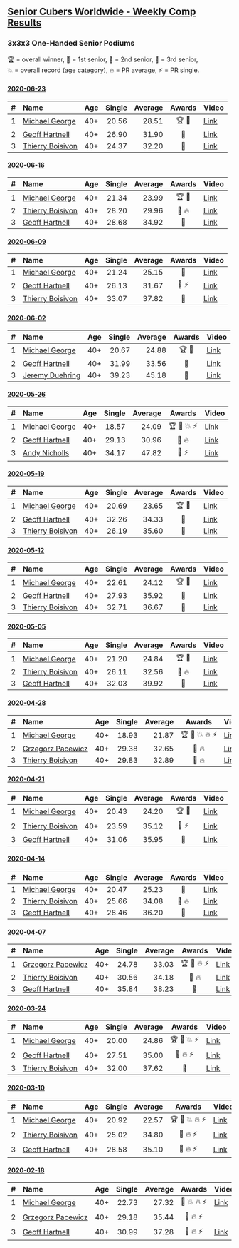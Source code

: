 <style>table {white-space: nowrap;}</style>

## [Senior Cubers Worldwide - Weekly Comp Results](/scw-comp/results/)
### 3x3x3 One-Handed Senior Podiums
<span style="white-space: nowrap;">🏆 = overall winner</span>, <span style="white-space: nowrap;">🥇 = 1st senior</span>, <span style="white-space: nowrap;">🥈 = 2nd senior</span>, <span style="white-space: nowrap;">🥉 = 3rd senior</span>, <span style="white-space: nowrap;">💥 = overall record (age category)</span>, <span style="white-space: nowrap;">🔥 = PR average</span>, <span style="white-space: nowrap;">⚡ = PR single</span>.

#### [2020-06-23](2020-06-23.md)

| # | Name | Age | Single | Average | Awards | Video |
| :--: | :-- | :--: | --: | --: | :--: | :-- |
| 1 | [Michael George](../../persons/michael_george/333oh.md) | 40+ | 20.56 | 28.51 | 🏆 🥇 | [Link](https://www.facebook.com/events/722150235200875/permalink/725762281506337/) |
| 2 | [Geoff Hartnell](../../persons/geoff_hartnell/333oh.md) | 40+ | 26.90 | 31.90 | 🥈 | [Link](https://www.facebook.com/events/722150235200875/permalink/725001771582388/) |
| 3 | [Thierry Boisivon](../../persons/thierry_boisivon/333oh.md) | 40+ | 24.37 | 32.20 | 🥉 | [Link](https://www.facebook.com/events/722150235200875/permalink/725709858178246/) |

#### [2020-06-16](2020-06-16.md)

| # | Name | Age | Single | Average | Awards | Video |
| :--: | :-- | :--: | --: | --: | :--: | :-- |
| 1 | [Michael George](../../persons/michael_george/333oh.md) | 40+ | 21.34 | 23.99 | 🏆 🥇 | [Link](https://www.facebook.com/events/604103587178706/permalink/604285177160547/) |
| 2 | [Thierry Boisivon](../../persons/thierry_boisivon/333oh.md) | 40+ | 28.20 | 29.96 | 🥈 🔥 | [Link](https://www.facebook.com/events/604103587178706/permalink/608762373379494/) |
| 3 | [Geoff Hartnell](../../persons/geoff_hartnell/333oh.md) | 40+ | 28.68 | 34.92 | 🥉 | [Link](https://www.facebook.com/events/604103587178706/permalink/605602253695506/) |

#### [2020-06-09](2020-06-09.md)

| # | Name | Age | Single | Average | Awards | Video |
| :--: | :-- | :--: | --: | --: | :--: | :-- |
| 1 | [Michael George](../../persons/michael_george/333oh.md) | 40+ | 21.24 | 25.15 | 🥇 | [Link](https://www.facebook.com/events/903549840109576/permalink/906659596465267/) |
| 2 | [Geoff Hartnell](../../persons/geoff_hartnell/333oh.md) | 40+ | 26.13 | 31.67 | 🥈 ⚡ | [Link](https://www.facebook.com/events/903549840109576/permalink/907264923071401/) |
| 3 | [Thierry Boisivon](../../persons/thierry_boisivon/333oh.md) | 40+ | 33.07 | 37.82 | 🥉 | [Link](https://www.facebook.com/events/903549840109576/permalink/908184629646097/) |

#### [2020-06-02](2020-06-02.md)

| # | Name | Age | Single | Average | Awards | Video |
| :--: | :-- | :--: | --: | --: | :--: | :-- |
| 1 | [Michael George](../../persons/michael_george/333oh.md) | 40+ | 20.67 | 24.88 | 🏆 🥇 | [Link](https://www.facebook.com/events/3373950429496747/permalink/3376953402529783/) |
| 2 | [Geoff Hartnell](../../persons/geoff_hartnell/333oh.md) | 40+ | 31.99 | 33.56 | 🥈 | [Link](https://www.facebook.com/events/3373950429496747/permalink/3379383188953471/) |
| 3 | [Jeremy Duehring](../../persons/jeremy_duehring/333oh.md) | 40+ | 39.23 | 45.18 | 🥉 | [Link](https://www.facebook.com/jeremy.duehring/videos/10160063812337846/) |

#### [2020-05-26](2020-05-26.md)

| # | Name | Age | Single | Average | Awards | Video |
| :--: | :-- | :--: | --: | --: | :--: | :-- |
| 1 | [Michael George](../../persons/michael_george/333oh.md) | 40+ | 18.57 | 24.09 | 🏆 🥇 💥 ⚡ | [Link](https://www.facebook.com/events/688407551989463/permalink/691891971641021/) |
| 2 | [Geoff Hartnell](../../persons/geoff_hartnell/333oh.md) | 40+ | 29.13 | 30.96 | 🥈 🔥 | [Link](https://www.facebook.com/events/688407551989463/permalink/690561981774020/) |
| 3 | [Andy Nicholls](../../persons/andy_nicholls/333oh.md) | 40+ | 34.17 | 47.82 | 🥉 ⚡ | [Link](https://www.facebook.com/events/688407551989463/permalink/690047708492114/) |

#### [2020-05-19](2020-05-19.md)

| # | Name | Age | Single | Average | Awards | Video |
| :--: | :-- | :--: | --: | --: | :--: | :-- |
| 1 | [Michael George](../../persons/michael_george/333oh.md) | 40+ | 20.69 | 23.65 | 🏆 🥇 | [Link](https://www.facebook.com/events/1880761498725633/permalink/1881940625274387/) |
| 2 | [Geoff Hartnell](../../persons/geoff_hartnell/333oh.md) | 40+ | 32.26 | 34.33 | 🥈 | [Link](https://www.facebook.com/events/1880761498725633/permalink/1885596818242101./) |
| 3 | [Thierry Boisivon](../../persons/thierry_boisivon/333oh.md) | 40+ | 26.19 | 35.60 | 🥉 | [Link](https://www.facebook.com/events/1880761498725633/permalink/1885800074888442/) |

#### [2020-05-12](2020-05-12.md)

| # | Name | Age | Single | Average | Awards | Video |
| :--: | :-- | :--: | --: | --: | :--: | :-- |
| 1 | [Michael George](../../persons/michael_george/333oh.md) | 40+ | 22.61 | 24.12 | 🏆 🥇 | [Link](https://www.facebook.com/events/546188069600739/permalink/550198452533034/) |
| 2 | [Geoff Hartnell](../../persons/geoff_hartnell/333oh.md) | 40+ | 27.93 | 35.92 | 🥈 | [Link](https://www.facebook.com/events/546188069600739/permalink/548662439353302/) |
| 3 | [Thierry Boisivon](../../persons/thierry_boisivon/333oh.md) | 40+ | 32.71 | 36.67 | 🥉 | [Link](https://www.facebook.com/events/546188069600739/permalink/550269032525976/) |

#### [2020-05-05](2020-05-05.md)

| # | Name | Age | Single | Average | Awards | Video |
| :--: | :-- | :--: | --: | --: | :--: | :-- |
| 1 | [Michael George](../../persons/michael_george/333oh.md) | 40+ | 21.20 | 24.84 | 🏆 🥇 | [Link](https://www.facebook.com/events/3313106775587396/permalink/3315212548710152/) |
| 2 | [Thierry Boisivon](../../persons/thierry_boisivon/333oh.md) | 40+ | 26.11 | 32.56 | 🥈 🔥 | [Link](https://www.facebook.com/events/3313106775587396/permalink/3314531595444914/) |
| 3 | [Geoff Hartnell](../../persons/geoff_hartnell/333oh.md) | 40+ | 32.03 | 39.92 | 🥉 | [Link](https://www.facebook.com/events/3313106775587396/permalink/3318143511750389/) |

#### [2020-04-28](2020-04-28.md)

| # | Name | Age | Single | Average | Awards | Video |
| :--: | :-- | :--: | --: | --: | :--: | :-- |
| 1 | [Michael George](../../persons/michael_george/333oh.md) | 40+ | 18.93 | 21.87 | 🏆 🥇 💥 🔥 ⚡ | [Link](https://www.facebook.com/events/535188653858103/permalink/535332343843734/) |
| 2 | [Grzegorz Pacewicz](../../persons/grzegorz_pacewicz/333oh.md) | 40+ | 29.38 | 32.65 | 🥈 🔥 | [Link](https://www.facebook.com/events/535188653858103/permalink/537395990304036/) |
| 3 | [Thierry Boisivon](../../persons/thierry_boisivon/333oh.md) | 40+ | 29.83 | 32.89 | 🥉 🔥 | [Link](https://www.facebook.com/events/535188653858103/permalink/536882240355411/) |

#### [2020-04-21](2020-04-21.md)

| # | Name | Age | Single | Average | Awards | Video |
| :--: | :-- | :--: | --: | --: | :--: | :-- |
| 1 | [Michael George](../../persons/michael_george/333oh.md) | 40+ | 20.43 | 24.20 | 🏆 🥇 | [Link](https://www.facebook.com/events/880278499062375/permalink/884141762009382/) |
| 2 | [Thierry Boisivon](../../persons/thierry_boisivon/333oh.md) | 40+ | 23.59 | 35.12 | 🥈 ⚡ | [Link](https://www.facebook.com/events/880278499062375/permalink/882003692223189/) |
| 3 | [Geoff Hartnell](../../persons/geoff_hartnell/333oh.md) | 40+ | 31.06 | 35.95 | 🥉 | [Link](https://www.facebook.com/events/880278499062375/permalink/884961721927386/) |

#### [2020-04-14](2020-04-14.md)

| # | Name | Age | Single | Average | Awards | Video |
| :--: | :-- | :--: | --: | --: | :--: | :-- |
| 1 | [Michael George](../../persons/michael_george/333oh.md) | 40+ | 20.47 | 25.23 | 🥇 | [Link](https://www.facebook.com/events/982619255468618/permalink/983679218695955/) |
| 2 | [Thierry Boisivon](../../persons/thierry_boisivon/333oh.md) | 40+ | 25.66 | 34.08 | 🥈 🔥 | [Link](https://www.facebook.com/events/982619255468618/permalink/986831878380689/) |
| 3 | [Geoff Hartnell](../../persons/geoff_hartnell/333oh.md) | 40+ | 28.46 | 36.20 | 🥉 | [Link](https://www.facebook.com/events/982619255468618/permalink/984296091967601/) |

#### [2020-04-07](2020-04-07.md)

| # | Name | Age | Single | Average | Awards | Video |
| :--: | :-- | :--: | --: | --: | :--: | :-- |
| 1 | [Grzegorz Pacewicz](../../persons/grzegorz_pacewicz/333oh.md) | 40+ | 24.78 | 33.03 | 🏆 🥇 🔥 ⚡ | [Link](https://www.facebook.com/events/682716079141575/permalink/686891215390728/) |
| 2 | [Thierry Boisivon](../../persons/thierry_boisivon/333oh.md) | 40+ | 30.56 | 34.18 | 🥈 🔥 | [Link](https://www.facebook.com/events/682716079141575/permalink/686811572065359/) |
| 3 | [Geoff Hartnell](../../persons/geoff_hartnell/333oh.md) | 40+ | 35.84 | 38.23 | 🥉 | [Link](https://www.facebook.com/events/682716079141575/permalink/684397598973423/) |

#### [2020-03-24](2020-03-24.md)

| # | Name | Age | Single | Average | Awards | Video |
| :--: | :-- | :--: | --: | --: | :--: | :-- |
| 1 | [Michael George](../../persons/michael_george/333oh.md) | 40+ | 20.00 | 24.86 | 🏆 🥇 💥 ⚡ | [Link](https://www.facebook.com/events/212335450005639/permalink/215815472990970/) |
| 2 | [Geoff Hartnell](../../persons/geoff_hartnell/333oh.md) | 40+ | 27.51 | 35.00 | 🥈 🔥 ⚡ | [Link](https://www.facebook.com/events/212335450005639/permalink/215249939714190/) |
| 3 | [Thierry Boisivon](../../persons/thierry_boisivon/333oh.md) | 40+ | 32.00 | 37.62 | 🥉 | [Link](https://www.facebook.com/events/212335450005639/permalink/216598292912688/) |

#### [2020-03-10](2020-03-10.md)

| # | Name | Age | Single | Average | Awards | Video |
| :--: | :-- | :--: | --: | --: | :--: | :-- |
| 1 | [Michael George](../../persons/michael_george/333oh.md) | 40+ | 20.92 | 22.57 | 🏆 🥇 💥 🔥 ⚡ | [Link](https://www.facebook.com/events/684510792316675/permalink/684649052302849/) |
| 2 | [Thierry Boisivon](../../persons/thierry_boisivon/333oh.md) | 40+ | 25.02 | 34.80 | 🥈 🔥 ⚡ | [Link](https://www.facebook.com/events/684510792316675/permalink/687069845394103/) |
| 3 | [Geoff Hartnell](../../persons/geoff_hartnell/333oh.md) | 40+ | 28.58 | 35.10 | 🥉 🔥 ⚡ | [Link](https://www.facebook.com/events/684510792316675/permalink/686046518829769/) |

#### [2020-02-18](2020-02-18.md)

| # | Name | Age | Single | Average | Awards | Video |
| :--: | :-- | :--: | --: | --: | :--: | :-- |
| 1 | [Michael George](../../persons/michael_george/333oh.md) | 40+ | 22.73 | 27.32 | 🥇 💥 🔥 ⚡ | [Link](https://www.facebook.com/events/1618332754973681/permalink/1619575454849411/) |
| 2 | [Grzegorz Pacewicz](../../persons/grzegorz_pacewicz/333oh.md) | 40+ | 29.18 | 35.44 | 🥈 🔥 ⚡ | |
| 3 | [Geoff Hartnell](../../persons/geoff_hartnell/333oh.md) | 40+ | 30.99 | 37.28 | 🥉 🔥 ⚡ | [Link](https://www.facebook.com/events/1618332754973681/permalink/1623480064458950/) |


<!-- Global site tag (gtag.js) - Google Analytics -->
<script async src="https://www.googletagmanager.com/gtag/js?id=UA-86348435-3"></script>
<script>window.dataLayer = window.dataLayer || []; function gtag() {dataLayer.push(arguments);} gtag('js', new Date()); gtag('config', 'UA-86348435-3');</script>
